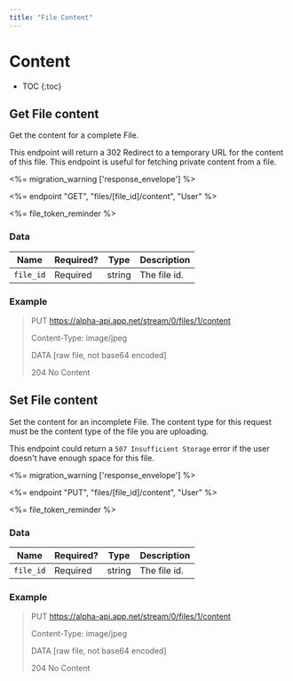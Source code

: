 ```yaml
---
title: "File Content"
---
```


# Content

* TOC
{:toc}

## Get File content

Get the content for a complete File.

This endpoint will return a 302 Redirect to a temporary URL for the content of this file. This endpoint is useful for fetching private content from a file.

<%= migration_warning ['response_envelope'] %>

<%= endpoint "GET", "files/[file_id]/content", "User" %>

<%= file_token_reminder %>

### Data

<table>
    <thead>
        <tr>
            <th>Name</th>
            <th>Required?</th>
            <th>Type</th>
            <th>Description</th>
        </tr>
    </thead>
    <tbody>
        <tr>
            <td><code>file_id</code></td>
            <td>Required</td>
            <td>string</td>
            <td>The file id.</td>
        </tr>
    </tbody>
</table>

### Example

> PUT https://alpha-api.app.net/stream/0/files/1/content
>
> Content-Type: image/jpeg
>
> DATA [raw file, not base64 encoded]
>
> 204 No Content

## Set File content

Set the content for an incomplete File. The content type for this request must be the content type of the file you are uploading.

This endpoint could return a `507 Insufficient Storage` error if the user doesn't have enough space for this file.

<%= migration_warning ['response_envelope'] %>

<%= endpoint "PUT", "files/[file_id]/content", "User" %>

<%= file_token_reminder %>

### Data

<table>
    <thead>
        <tr>
            <th>Name</th>
            <th>Required?</th>
            <th>Type</th>
            <th>Description</th>
        </tr>
    </thead>
    <tbody>
        <tr>
            <td><code>file_id</code></td>
            <td>Required</td>
            <td>string</td>
            <td>The file id.</td>
        </tr>
    </tbody>
</table>

### Example

> PUT https://alpha-api.app.net/stream/0/files/1/content
>
> Content-Type: image/jpeg
>
> DATA [raw file, not base64 encoded]
>
> 204 No Content
